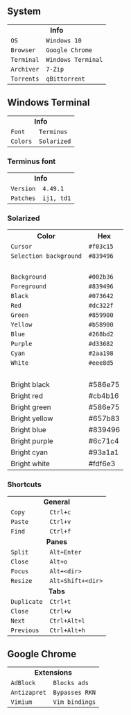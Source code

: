 <h2>System</h2>

<table>
  <tr>
    <td align=center colspan="2"><b>Info</b></td>
  </tr>
  <tr></tr>
  <tr>
    <td><code>OS</code></td>
    <td><code>Windows 10</code></td>
  </tr>
  <tr></tr>
  <tr>
    <td><code>Browser</code></td>
    <td><code>Google Chrome</code></td>
  </tr>
  <tr></tr>
  <tr>
    <td><code>Terminal</code></td>
    <td><code>Windows Terminal</code></td>
  </tr>
  <tr></tr>
  <tr>
    <td><code>Archiver</code></td>
    <td><code>7-Zip</code></td>
  </tr>
  <tr></tr>
  <tr>
    <td><code>Torrents</code></td>
    <td><code>qBittorrent</code></td>
  </tr>
</table>

<h2>Windows Terminal</h2>

<table>
  <tr>
    <td align=center colspan="2"><b>Info</b></td>
  </tr>
  <tr></tr>
  <tr>
    <td><code>Font</code></td>
    <td><code>Terminus</code></td>
  </tr>
  <tr></tr>
  <tr>
    <td><code>Colors</code></td>
    <td><code>Solarized</code></td>
  </tr>
</table>

<h3>Terminus font</h3>

<table>
  <tr>
    <td align=center colspan="2"><b>Info</b></td>
  </tr>
  <tr></tr>
  <tr>
    <td><code>Version</code></td>
    <td><code>4.49.1</code></td>
  </tr>
  <tr></tr>
  <tr>
    <td><code>Patches</code></td>
    <td><code>ij1, td1</code></td>
  </tr>
</table>

<h3>Solarized</h3>

<table>
  <tr>
    <th>Color</th>
    <th>Hex</th>
  </tr>
  <tr>
    <td><code>Cursor</code></td>
    <td><code>#f03c15</code></td>
  </tr>
  <tr>
    <td><code>Selection background</code></td>
    <td><code>#839496</code></td>
  </tr>
  <tr>
    <td>&nbsp;</td>
    <td>&nbsp;</td>
  </tr>
  <tr>
    <td><code>Background</code></td>
    <td><code>#002b36</code></td>
  </tr>
  <tr>
    <td><code>Foreground</code></td>
    <td><code>#839496</code></td>
  </tr>
  <tr>
    <td><code>Black</code></td>
    <td><code>#073642</code></td>
  </tr>
  <tr>
    <td><code>Red</code></td>
    <td><code>#dc322f</code></td>
  </tr>
  <tr>
    <td><code>Green</code></td>
    <td><code>#859900</code></td>
  </tr>
  <tr>
    <td><code>Yellow</code></td>
    <td><code>#b58900</code></td>
  </tr>
  <tr>
    <td><code>Blue</code></td>
    <td><code>#268bd2</code></td>
  </tr>
  <tr>
    <td><code>Purple</code></td>
    <td><code>#d33682</code></td>
  </tr>
  <tr>
    <td><code>Cyan</code></td>
    <td><code>#2aa198</code></td>
  </tr>
  <tr>
    <td><code>White</code></td>
    <td><code>#eee8d5</code></td>
  </tr>
  <tr>
    <td>&nbsp;</td>
    <td>&nbsp;</td>
  </tr>
  <tr>
    <td>Bright black</td>
    <td>#586e75</td>
  </tr>
  <tr>
    <td>Bright red</td>
    <td>#cb4b16</td>
  </tr>
  <tr>
    <td>Bright green</td>
    <td>#586e75</td>
  </tr>
  <tr>
    <td>Bright yellow</td>
    <td>#657b83</td>
  </tr>
  <tr>
    <td>Bright blue</td>
    <td>#839496</td>
  </tr>
  <tr>
    <td>Bright purple</td>
    <td>#6c71c4</td>
  </tr>
  <tr>
    <td>Bright cyan</td>
    <td>#93a1a1</td>
  </tr>
  <tr>
    <td>Bright white</td>
    <td>#fdf6e3</td>
  </tr>
</table>

<h3>Shortcuts</h3>

<table>
  <tr>
    <td align=center colspan="2"><b>General</b></td>
  </tr>
  <tr></tr>
  <tr>
    <td><code>Copy</code></td>
    <td><code>Ctrl+c</code></td>
  </tr>
  <tr></tr>
  <tr>
    <td><code>Paste</code></td>
    <td><code>Ctrl+v</code></td>
  </tr>
  <tr></tr>
  <tr>
    <td><code>Find</code></td>
    <td><code>Ctrl+f</code></td>
  </tr>
  <tr></tr>
  <tr>
    <td align=center colspan="2"><b>Panes</b></td>
  </tr>
  <tr></tr>
  <tr>
    <td><code>Split</code></td>
    <td><code>Alt+Enter</code></td>
  </tr>
  <tr></tr>
  <tr>
    <td><code>Close</code></td>
    <td><code>Alt+o</code></td>
  </tr>
  <tr></tr>
  <tr>
    <td><code>Focus</code></td>
    <td><code>Alt+&lt;dir&gt;</code></td>
  </tr>
  <tr></tr>
  <tr>
    <td><code>Resize</code></td>
    <td><code>Alt+Shift+&lt;dir&gt;</code></td>
  </tr>
  <tr></tr>
  <tr>
    <td align=center colspan="2"><b>Tabs</b></td>
  </tr>
  <tr></tr>
  <tr>
    <td><code>Duplicate</code></td>
    <td><code>Ctrl+t</code></td>
  </tr>
  <tr></tr>
  <tr>
    <td><code>Close</code></td>
    <td><code>Ctrl+w</code></td>
  </tr>
  <tr></tr>
  <tr>
    <td><code>Next</code></td>
    <td><code>Ctrl+Alt+l</code></td>
  </tr>
  <tr></tr>
  <tr>
    <td><code>Previous</code></td>
    <td><code>Ctrl+Alt+h</code></td>
  </tr>
</table>

<h2>Google Chrome</h2>

<table>
  <tr>
    <td align=center colspan="2"><b>Extensions</b></td>
  </tr>
  <tr></tr>
  <tr>
    <td><code>AdBlock</code></td>
    <td><code>Blocks ads</code></td>
  </tr>
  <tr></tr>
  <tr>
    <td><code>Antizapret</code></td>
    <td><code>Bypasses RKN</code></td>
  </tr>
  <tr></tr>
  <tr>
    <td><code>Vimium</code></td>
    <td><code>Vim bindings</code></td>
  </tr>
</table>
